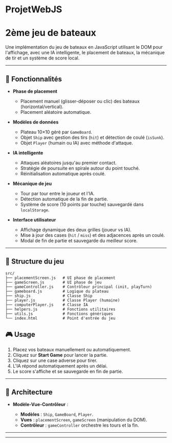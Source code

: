 # ProjetWebJS
# 2ème jeu de bateaux

Une implémentation du jeu de bateaux en JavaScript utilisant le DOM pour l'affichage, avec une IA intelligente, le placement de bateaux, la mécanique de tir et un système de score local.

---

## 🚀 Fonctionnalités

* **Phase de placement**

  * Placement manuel (glisser-déposer ou clic) des bateaux (horizontal/vertical).
  * Placement aléatoire automatique.

* **Modèles de données**

  * Plateau 10×10 géré par `GameBoard`.
  * Objet `Ship` avec gestion des tirs (`hit`) et détection de coulé (`isSunk`).
  * Objet `Player` (humain ou IA) avec méthode d'attaque.

* **IA intelligente**

  * Attaques aléatoires jusqu'au premier contact.
  * Stratégie de poursuite en spirale autour du point touché.
  * Réinitialisation automatique après coulé.

* **Mécanique de jeu**

  * Tour par tour entre le joueur et l'IA.
  * Détection automatique de la fin de partie.
  * Système de score (10 points par touche) sauvegardé dans `localStorage`.

* **Interface utilisateur**

  * Affichage dynamique des deux grilles (joueur vs IA).
  * Mise à jour des cases (`hit` / `miss`) et des adjacences après un coulé.
  * Modal de fin de partie et sauvegarde du meilleur score.

---

## 📁 Structure du jeu

```text
src/
├── placementScreen.js   # UI phase de placement
├── gameScreen.js        # UI phase de jeu
├── gameController.js    # Contrôleur principal (init, playTurn)
├── gameboard.js         # Logique du plateau
├── ship.js              # Classe Ship
├── player.js            # Classe Player (humaine)
├── computerPlayer.js    # Classe IA
├── helpers.js           # Fonctions utilitaires
├── utils.js             # Fonctions génériques
└── index.html           # Point d'entrée du jeu
```

## 🎮 Usage

1. Placez vos bateaux manuellement ou automatiquement.
2. Cliquez sur **Start Game** pour lancer la partie.
3. Cliquez sur une case adverse pour tirer.
4. L'IA répond automatiquement après un délai.
5. Le score s'affiche et se sauvegarde en fin de partie.

---

## 🧩 Architecture

* **Modèle-Vue-Contrôleur** :

  * **Modèles** : `Ship`, `GameBoard`, `Player`.
  * **Vues** : `placementScreen`, `gameScreen` (manipulation du DOM).
  * **Contrôleur** : `gameController` orchestre les tours et la fin.

---

---
